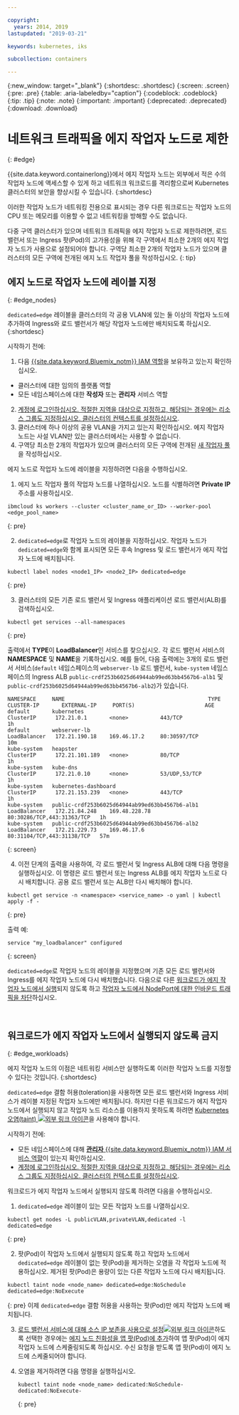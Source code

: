 ```yaml
---

copyright:
  years: 2014, 2019
lastupdated: "2019-03-21"

keywords: kubernetes, iks 

subcollection: containers

---
```


{:new_window: target="_blank"}
{:shortdesc: .shortdesc}
{:screen: .screen}
{:pre: .pre}
{:table: .aria-labeledby="caption"}
{:codeblock: .codeblock}
{:tip: .tip}
{:note: .note}
{:important: .important}
{:deprecated: .deprecated}
{:download: .download}



# 네트워크 트래픽을 에지 작업자 노드로 제한
{: #edge}

{{site.data.keyword.containerlong}}에서 에지 작업자 노드는 외부에서 적은 수의 작업자 노드에 액세스할 수 있게 하고 네트워크 워크로드를 격리함으로써 Kubernetes 클러스터의 보안을 향상시킬 수 있습니다.
{:shortdesc}

이러한 작업자 노드가 네트워킹 전용으로 표시되는 경우 다른 워크로드는 작업자 노드의 CPU 또는 메모리를 이용할 수 없고 네트워킹을 방해할 수도 없습니다.

다중 구역 클러스터가 있으며 네트워크 트래픽을 에지 작업자 노드로 제한하려면, 로드 밸런서 또는 Ingress 팟(Pod)의 고가용성을 위해 각 구역에서 최소한 2개의 에지 작업자 노드가 사용으로 설정되어야 합니다. 구역당 최소한 2개의 작업자 노드가 있으며 클러스터의 모든 구역에 전개된 에지 노드 작업자 풀을 작성하십시오.
{: tip}

## 에지 노드로 작업자 노드에 레이블 지정
{: #edge_nodes}

`dedicated=edge` 레이블을 클러스터의 각 공용 VLAN에 있는 둘 이상의 작업자 노드에 추가하여 Ingress와 로드 밸런서가 해당 작업자 노드에만 배치되도록 하십시오.
{:shortdesc}

시작하기 전에:

1. 다음 [{{site.data.keyword.Bluemix_notm}} IAM 역할](/docs/containers?topic=containers-users#platform)을 보유하고 있는지 확인하십시오.
  * 클러스터에 대한 임의의 플랫폼 역할
  * 모든 네임스페이스에 대한 **작성자** 또는 **관리자** 서비스 역할
2. [계정에 로그인하십시오. 적절한 지역을 대상으로 지정하고, 해당되는 경우에는 리소스 그룹도 지정하십시오. 클러스터의 컨텍스트를 설정하십시오](/docs/containers?topic=containers-cs_cli_install#cs_cli_configure).
3. 클러스터에 하나 이상의 공용 VLAN을 가지고 있는지 확인하십시오. 에지 작업자 노드는 사설 VLAN만 있는 클러스터에서는 사용할 수 없습니다.
4. 구역당 최소한 2개의 작업자가 있으며 클러스터의 모든 구역에 전개된 [새 작업자 풀](/docs/containers?topic=containers-clusters#add_pool)을 작성하십시오.

에지 노드로 작업자 노드에 레이블을 지정하려면 다음을 수행하십시오.

1. 에지 노드 작업자 풀의 작업자 노드를 나열하십시오. 노드를 식별하려면 **Private IP** 주소를 사용하십시오.

  ```
  ibmcloud ks workers --cluster <cluster_name_or_ID> --worker-pool <edge_pool_name>
  ```
  {: pre}

2. `dedicated=edge`로 작업자 노드의 레이블을 지정하십시오. 작업자 노드가 `dedicated=edge`와 함께 표시되면 모든 후속 Ingress 및 로드 밸런서가 에지 작업자 노드에 배치됩니다.

  ```
  kubectl label nodes <node1_IP> <node2_IP> dedicated=edge
  ```
  {: pre}

3. 클러스터의 모든 기존 로드 밸런서 및 Ingress 애플리케이션 로드 밸런서(ALB)를 검색하십시오.

  ```
  kubectl get services --all-namespaces
  ```
  {: pre}

  출력에서 **TYPE**이 **LoadBalancer**인 서비스를 찾으십시오. 각 로드 밸런서 서비스의 **NAMESPACE** 및 **NAME**을 기록하십시오. 예를 들어, 다음 출력에는 3개의 로드 밸런서 서비스(`default` 네임스페이스의 `webserver-lb` 로드 밸런서, `kube-system` 네임스페이스의 Ingress ALB `public-crdf253b6025d64944ab99ed63bb4567b6-alb1` 및 `public-crdf253b6025d64944ab99ed63bb4567b6-alb2`)가 있습니다.

  ```
  NAMESPACE     NAME                                             TYPE           CLUSTER-IP       EXTERNAL-IP     PORT(S)                      AGE
  default       kubernetes                                       ClusterIP      172.21.0.1       <none>          443/TCP                      1h
  default       webserver-lb                                     LoadBalancer   172.21.190.18    169.46.17.2     80:30597/TCP                 10m
  kube-system   heapster                                         ClusterIP      172.21.101.189   <none>          80/TCP                       1h
  kube-system   kube-dns                                         ClusterIP      172.21.0.10      <none>          53/UDP,53/TCP                1h
  kube-system   kubernetes-dashboard                             ClusterIP      172.21.153.239   <none>          443/TCP                      1h
  kube-system   public-crdf253b6025d64944ab99ed63bb4567b6-alb1   LoadBalancer   172.21.84.248    169.48.228.78   80:30286/TCP,443:31363/TCP   1h
  kube-system   public-crdf253b6025d64944ab99ed63bb4567b6-alb2   LoadBalancer   172.21.229.73    169.46.17.6     80:31104/TCP,443:31138/TCP   57m
  ```
  {: screen}

4. 이전 단계의 출력을 사용하여, 각 로드 밸런서 및 Ingress ALB에 대해 다음 명령을 실행하십시오. 이 명령은 로드 밸런서 또는 Ingress ALB를 에지 작업자 노드로 다시 배치합니다. 공용 로드 밸런서 또는 ALB만 다시 배치해야 합니다.

  ```
  kubectl get service -n <namespace> <service_name> -o yaml | kubectl apply -f -
  ```
  {: pre}

  출력 예:

  ```
  service "my_loadbalancer" configured
  ```
  {: screen}

`dedicated=edge`로 작업자 노드의 레이블을 지정했으며 기존 모든 로드 밸런서와 Ingress를 에지 작업자 노드에 다시 배치했습니다. 다음으로 다른 [워크로드가 에지 작업자 노드에서 실행](#edge_workloads)되지 않도록 하고 [작업자 노드에서 NodePort에 대한 인바운드 트래픽을 차단](/docs/containers?topic=containers-network_policies#block_ingress)하십시오.

<br />


## 워크로드가 에지 작업자 노드에서 실행되지 않도록 금지
{: #edge_workloads}

에지 작업자 노드의 이점은 네트워킹 서비스만 실행하도록 이러한 작업자 노드를 지정할 수 있다는 것입니다.
{:shortdesc}

`dedicated=edge` 결함 허용(toleration)을 사용하면 모든 로드 밸런서와 Ingress 서비스가 레이블 지정된 작업자 노드에만 배치됩니다. 하지만 다른 워크로드가 에지 작업자 노드에서 실행되지 않고 작업자 노드 리소스를 이용하지 못하도록 하려면 [Kubernetes 오염(taint) ![외부 링크 아이콘](../icons/launch-glyph.svg "외부 링크 아이콘")](https://kubernetes.io/docs/concepts/configuration/taint-and-toleration/)을 사용해야 합니다.

시작하기 전에:
- 모든 네임스페이스에 대해 [**관리자** {{site.data.keyword.Bluemix_notm}} IAM 서비스 역햘](/docs/containers?topic=containers-users#platform)이 있는지 확인하십시오.
- [계정에 로그인하십시오. 적절한 지역을 대상으로 지정하고, 해당되는 경우에는 리소스 그룹도 지정하십시오. 클러스터의 컨텍스트를 설정하십시오](/docs/containers?topic=containers-cs_cli_install#cs_cli_configure).

워크로드가 에지 작업자 노드에서 실행되지 않도록 하려면 다음을 수행하십시오.

1. `dedicated=edge` 레이블이 있는 모든 작업자 노드를 나열하십시오.

  ```
  kubectl get nodes -L publicVLAN,privateVLAN,dedicated -l dedicated=edge
  ```
  {: pre}

2. 팟(Pod)이 작업자 노드에서 실행되지 않도록 하고 작업자 노드에서 `dedicated=edge` 레이블이 없는 팟(Pod)을 제거하는 오염을 각 작업자 노드에 적용하십시오. 제거된 팟(Pod)은 용량이 있는 다른 작업자 노드에 다시 배치됩니다.

  ```
  kubectl taint node <node_name> dedicated=edge:NoSchedule dedicated=edge:NoExecute
  ```
  {: pre}
이제 `dedicated=edge` 결함 허용을 사용하는 팟(Pod)만 에지 작업자 노드에 배치됩니다.

3. [로드 밸런서 서비스에 대해 소스 IP 보존을 사용으로 설정![외부 링크 아이콘](../icons/launch-glyph.svg "외부 링크 아이콘")](https://kubernetes.io/docs/tutorials/services/source-ip/#source-ip-for-services-with-typeloadbalancer)하도록 선택한 경우에는 [에지 노드 친화성을 앱 팟(Pod)에 추가](/docs/containers?topic=containers-loadbalancer#edge_nodes)하여 앱 팟(Pod)이 에지 작업자 노드에 스케줄링되도록 하십시오. 수신 요청을 받도록 앱 팟(Pod)이 에지 노드에 스케줄되어야 합니다.

4. 오염을 제거하려면 다음 명령을 실행하십시오.
    ```
    kubectl taint node <node_name> dedicated:NoSchedule- dedicated:NoExecute-
    ```
    {: pre}
